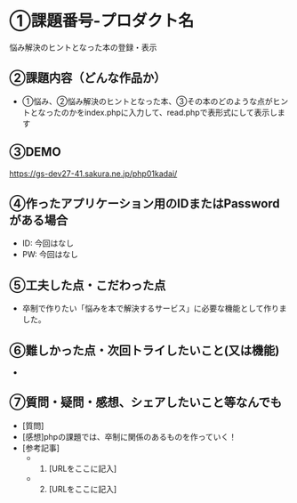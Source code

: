 # ①課題番号-プロダクト名

悩み解決のヒントとなった本の登録・表示

## ②課題内容（どんな作品か）

- ①悩み、②悩み解決のヒントとなった本、③その本のどのような点がヒントとなったのかをindex.phpに入力して、read.phpで表形式にして表示します

## ③DEMO

https://gs-dev27-41.sakura.ne.jp/php01kadai/

## ④作ったアプリケーション用のIDまたはPasswordがある場合

- ID: 今回はなし
- PW: 今回はなし
  
## ⑤工夫した点・こだわった点

- 卒制で作りたい「悩みを本で解決するサービス」に必要な機能として作りました。

## ⑥難しかった点・次回トライしたいこと(又は機能)

- 

## ⑦質問・疑問・感想、シェアしたいこと等なんでも

- [質問]
- [感想]phpの課題では、卒制に関係のあるものを作っていく！
- [参考記事]
  - 1. [URLをここに記入]
  - 2. [URLをここに記入]
